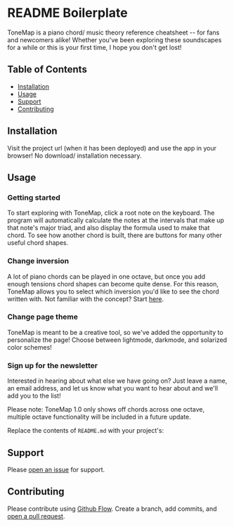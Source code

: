 # README Boilerplate

ToneMap is a piano chord/ music theory reference cheatsheet -- for fans and newcomers alike! Whether you've been exploring these soundscapes for a while or this is your first time, I hope you don't get lost!

## Table of Contents

- [Installation](#installation)
- [Usage](#usage)
- [Support](#support)
- [Contributing](#contributing)

## Installation

Visit the project url (when it has been deployed) and use the app in your browser! No download/ installation necessary.

## Usage

### Getting started
To start exploring with ToneMap, click a root note on the keyboard. The program will automatically calculate the notes at the intervals that make up that note's major triad, and also display the formula used to make that chord. To see how another chord is built, there are buttons for many other useful chord shapes.

### Change inversion
A lot of piano chords can be played in one octave, but once you add enough tensions chord shapes can become quite dense. For this reason, ToneMap allows you to select which inversion you'd like to see the chord written with. Not familiar with the concept? Start [here](https://en.wikipedia.org/wiki/Inversion_(music)). 

### Change page theme
ToneMap is meant to be a creative tool, so we've added the opportunity to personalize the page! Choose between lightmode, darkmode, and solarized color schemes!

### Sign up for the newsletter
Interested in hearing about what else we have going on? Just leave a name, an email address, and let us know what you want to hear about and we'll add you to the list!

Please note: ToneMap 1.0 only shows off chords across one octave, multiple octave functionality will be included in a future update. 

Replace the contents of `README.md` with your project's:

## Support

Please [open an issue](https://github.com/elokthewizard/cs50x-final/issues/new) for support.

## Contributing

Please contribute using [Github Flow](https://guides.github.com/introduction/flow/). Create a branch, add commits, and [open a pull request](https://github.com/elokthewizard/cs50x-final/compare/).
